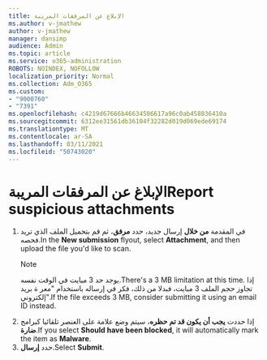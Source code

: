 ```yaml
---
title: الإبلاغ عن المرفقات المريبة
ms.author: v-jmathew
author: v-jmathew
manager: dansimp
audience: Admin
ms.topic: article
ms.service: o365-administration
ROBOTS: NOINDEX, NOFOLLOW
localization_priority: Normal
ms.collection: Adm_O365
ms.custom:
- "9000760"
- "7391"
ms.openlocfilehash: c4219d67666b46634506617a96c0ab458836410a
ms.sourcegitcommit: 6312ee31561db36104f32282d019d069ede69174
ms.translationtype: MT
ms.contentlocale: ar-SA
ms.lasthandoff: 03/11/2021
ms.locfileid: "50743020"
---
```

# <a name="report-suspicious-attachments"></a><span data-ttu-id="1058c-102">الإبلاغ عن المرفقات المريبة</span><span class="sxs-lookup"><span data-stu-id="1058c-102">Report suspicious attachments</span></span>

1. <span data-ttu-id="1058c-103">في المقدمة **من خلال** إرسال جديد، حدد **مرفق**، ثم قم بتحميل الملف الذي تريد فحصه.</span><span class="sxs-lookup"><span data-stu-id="1058c-103">In the **New submission** flyout, select **Attachment**, and then upload the file you'd like to scan.</span></span>
    > [!NOTE]
    > <span data-ttu-id="1058c-104">يوجد حد 3 مبايت في الوقت نفسه.</span><span class="sxs-lookup"><span data-stu-id="1058c-104">There's a 3 MB limitation at this time.</span></span> <span data-ttu-id="1058c-105">إذا تجاوز حجم الملف 3 مبايت، فبدلا من ذلك، فكر في إرساله باستخدام "معر ة بريد إلكتروني".</span><span class="sxs-lookup"><span data-stu-id="1058c-105">If the file exceeds 3 MB, consider submitting it using an email ID instead.</span></span>
2. <span data-ttu-id="1058c-106">إذا حددت **يجب أن يكون قد تم حظره**، سيتم وضع علامة على العنصر تلقائيا كبرامج **ضارة**.</span><span class="sxs-lookup"><span data-stu-id="1058c-106">If you select **Should have been blocked**, it will automatically mark the item as **Malware**.</span></span>
3. <span data-ttu-id="1058c-107">حدد **إرسال**.</span><span class="sxs-lookup"><span data-stu-id="1058c-107">Select **Submit**.</span></span>
